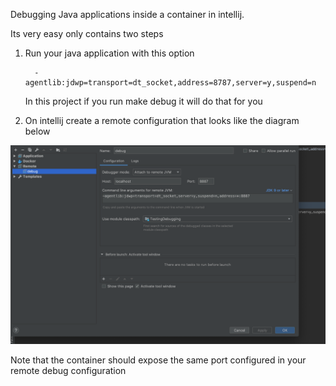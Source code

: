 Debugging Java applications inside a container in intellij. 


Its very easy only contains two steps 

   1. Run your java application with this option 
        
            -agentlib:jdwp=transport=dt_socket,address=8787,server=y,suspend=n
        
        In this project if you run make debug it will do that for you
     
   2. On intellij  create a remote configuration that looks like the diagram below 
    
  ![Alt text](screen_shot.png)
  
  
  
Note that the container should expose the same port configured in your remote debug configuration 